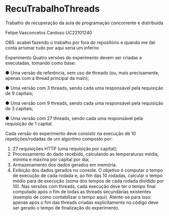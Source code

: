 # RecuTrabalhoThreads
Trabalho de recuperação da aula de programação concorrente e distribuida

Felipe Vasconcelos Cardoso UC22101240

OBS: acabei fazendo o trabalho por fora do repositório e quando me dei conta arrumar tudo por aqui seria um inferno

Experimento
Quatro versões do experimento devem ser criadas e executadas, tomando como base:

● Uma versão de referência, sem uso de threads (ou, mais precisamente, apenas com a thread principal
da main);

● Uma versão com 3 threads, sendo cada uma responsável pela requisição de 9 capitais;

● Uma versão com 9 threads, sendo cada uma responsável pela requisição de 3 capitais;

● Uma versão com 27 threads, sendo cada uma responsável pela requisição de 1 capital.

Cada versão do experimento deve consistir na execução de 10 repetições/rodadas de um algoritmo composto
por:
1. 27 requisições HTTP (uma requisição por capital);
2. Processamento do dado recebido, calculando as temperaturas média, mínima e máxima por capital
por dia;
3. Armazenamento dos dados gerados em memória.
4. Exibição dos dados gerados no console.
O objetivo é computar o tempo de execução de cada rodada e, ao fim das 10 rodadas, calcular o tempo
médio para de execução (soma dos tempos de cada rodada dividido por 10).
Nas versões com threads, cada execução deve ter o tempo final computado após o fim de todas as threads
secundárias existentes (exemplo de como contabilizar o tempo aqui). Atente-se para isso: apenas após o
fim das threads criadas explicitamente no código deve ser gerado o tempo de finalização do
experimento.
